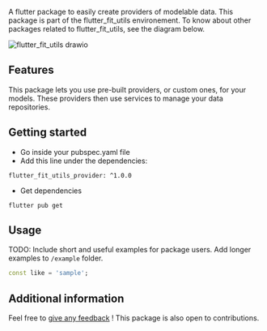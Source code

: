 A flutter package to easily create providers of modelable data.
This package is part of the flutter_fit_utils environement. To know about other packages related to flutter_fit_utils, see the diagram below.

![flutter_fit_utils drawio](https://github.com/s0punk/flutter_fit_utils_provider/assets/59456672/74b056f7-f85d-4635-891c-fd9feee99cfb)

## Features

This package lets you use pre-built providers, or custom ones, for your models. These providers then use services to manage your data repositories.

## Getting started

- Go inside your pubspec.yaml file
- Add this line under the dependencies:
```
flutter_fit_utils_provider: ^1.0.0
```
- Get dependencies
```
flutter pub get
```

## Usage

TODO: Include short and useful examples for package users. Add longer examples
to `/example` folder.

```dart
const like = 'sample';
```

## Additional information

Feel free to [give any feedback](https://github.com/s0punk/flutter_fit_utils_provider/issues) ! This package is also open to contributions.
